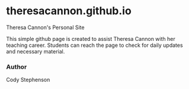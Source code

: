 # theresacannon.github.io
Theresa Cannon's Personal Site

This simple github page is created to assist Theresa Cannon with her teaching career. Students can reach the page to check for daily updates and necessary material.

### Author

Cody Stephenson
